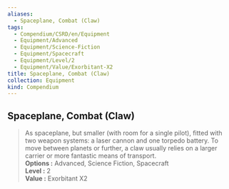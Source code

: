 ```yaml
---
aliases:
  - Spaceplane, Combat (Claw)
tags:
  - Compendium/CSRD/en/Equipment
  - Equipment/Advanced
  - Equipment/Science-Fiction
  - Equipment/Spacecraft
  - Equipment/Level/2
  - Equipment/Value/Exorbitant-X2
title: Spaceplane, Combat (Claw)
collection: Equipment
kind: Compendium
---
```

## Spaceplane, Combat (Claw)  
  
>As spaceplane, but smaller (with room for a single pilot), fitted with two weapon systems: a laser cannon and one torpedo battery. To move between planets or further, a claw usually relies on a larger carrier or more fantastic means of transport.  
> **Options :** Advanced, Science Fiction, Spacecraft  
> **Level :** 2  
> **Value :** Exorbitant X2